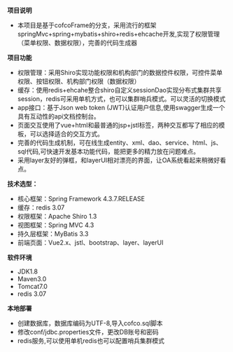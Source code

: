 **项目说明** 
- 本项目是基于cofcoFrame的分支，采用流行的框架springMvc+spring+mybatis+shiro+redis+ehcache开发,实现了权限管理（菜单权限、数据权限），完善的代码生成器


**项目功能** 
- 权限管理：采用Shiro实现功能权限和机构部门的数据控件权限，可控件菜单权限、按钮权限、机构部门权限（数据权限）
- 缓存：使用redis+ehcahe整合shiro自定义sessionDao实现分布式集群共享session，redis可采用单机方式，也可以集群哨兵模式。可以灵活的切换模式
- app接口：基于Json web token (JWT)认证用户信息,使用swagger生成一个具有互动性的api文档控制台。
- 页面交互使用了vue+html和最普通的jsp+jstl标签，两种交互都写了相应的模板，可以选择适合的交互方式。
- 完善的代码生成机制，可在线生成entity、xml、dao、service、html、js、sql代码,可快速开发基本功能代码，能把更多的精力放在问题难点。
- 采用layer友好的弹框，和layerUI相对漂亮的界面，让OA系统看起来稍微好看点。

 **技术选型：**
  
- 核心框架：Spring Framework 4.3.7.RELEASE
- 缓存：redis 3.07
- 权限框架：Apache Shiro 1.3
- 视图框架：Spring MVC 4.3
- 持久层框架：MyBatis 3.3
- 前端页面：Vue2.x、jstl、bootstrap、layer、layerUI


 **软件环境** 
- JDK1.8
- Maven3.0
- Tomcat7.0
- redis 3.07


 **本地部署**
- 创建数据库，数据库编码为UTF-8,导入cofco.sql脚本
- 修改conf/jdbc.properties文件，更改DB账号和密码
- redis服务,可以使用单机redis也可以配置哨兵集群模式






